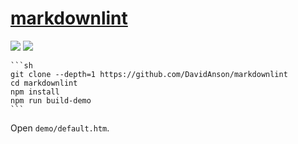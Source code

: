 # [markdownlint](https://github.com/DavidAnson/markdownlint)

![](https://img.shields.io/github/license/DavidAnson/markdownlint?style=flat-square) ![](https://img.shields.io/github/last-commit/scillidan/markdownlint/main?label=last%20commit%20(fork)&style=flat-square)

````{tab} From source
```sh
git clone --depth=1 https://github.com/DavidAnson/markdownlint
cd markdownlint
npm install
npm run build-demo
```
````

Open `demo/default.htm`.